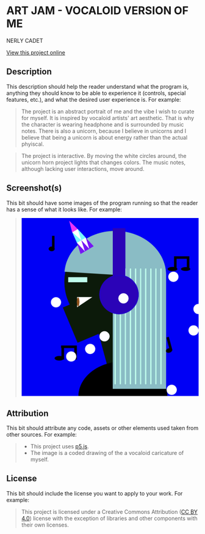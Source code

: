 # ART JAM - VOCALOID VERSION OF ME

NERLY CADET

[View this project online](https://nerlylli.github.io/cart253/topics/topics/art-jam/)

## Description

This description should help the reader understand what the program is, anything they should know to be able to experience it (controls, special features, etc.), and what the desired user experience is. For example:

> The project is an abstract portrait of me and the vibe I wish to curate for myself. It is inspired by vocaloid artists' art aesthetic. That is why the character is wearing headphone and is surrounded by music notes. There is also a unicorn, because I believe in unicorns and I believe that being a unicorn is about energy rather than the actual phyiscal. 

> The project is interactive. By moving the white circles around, the unicorn horn project lights that changes colors. The music notes, although lacking user interactions, move around. 

## Screenshot(s)

This bit should have some images of the program running so that the reader has a sense of what it looks like. For example:

> ![Image of a the vocaloid version of me](./assets/images/vocaloid.nerly.png)

## Attribution

This bit should attribute any code, assets or other elements used taken from other sources. For example:

> - This project uses [p5.js](https://p5js.org).
> - The image is a coded drawing of the a vocaloid caricature of myself.

## License

This bit should include the license you want to apply to your work. For example:

> This project is licensed under a Creative Commons Attribution ([CC BY 4.0](https://creativecommons.org/licenses/by/4.0/deed.en)) license with the exception of libraries and other components with their own licenses.